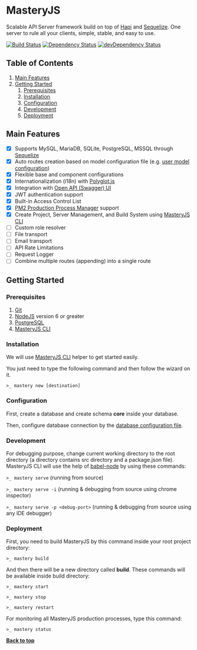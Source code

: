 # MasteryJS

Scalable API Server framework build on top of [Hapi](http://hapijs.com) and [Sequelize](http://sequelizejs.com). One server to rule all your clients, simple, stable, and easy to use.

[![Build Status](https://travis-ci.org/labibramadhan/mastery.svg?branch=master)](https://travis-ci.org/labibramadhan/mastery)
[![Dependency Status](https://david-dm.org/labibramadhan/mastery.svg)](https://david-dm.org/labibramadhan/mastery)
[![devDependency Status](https://david-dm.org/labibramadhan/mastery/dev-status.svg)](https://david-dm.org/labibramadhan/mastery?type=dev)

## Table of Contents
1. [Main Features](#main-features)
1. [Getting Started](#getting-started)
    1. [Prerequisites](#prerequisites)
    1. [Installation](#installation)
    1. [Configuration](#configuration)
    1. [Development](#development)
    1. [Deployment](#deployment)

## Main Features

- [x] Supports MySQL, MariaDB, SQLite, PostgreSQL, MSSQL through [Sequelize](http://docs.sequelizejs.com/en/v3/docs/getting-started/#setting-up-a-connection)
- [x] Auto routes creation based on model configuration file (e.g. [user model configuration](src/core/components/user/user.config.json))
- [x] Flexible base and component configurations
- [x] Internationalization (i18n) with [Polyglot.js](http://airbnb.io/polyglot.js)
- [x] Integration with [Open API (Swagger) UI](http://swagger.io/swagger-ui) 
- [x] JWT authentication support
- [x] Built-in Access Control List
- [x] [PM2 Production Process Manager](https://github.com/Unitech/pm2) support
- [x] Create Project, Server Management, and Build System using [MasteryJS CLI](https://github.com/labibramadhan/mastery-cli)
- [ ] Custom role resolver
- [ ] File transport
- [ ] Email transport
- [ ] API Rate Limitations
- [ ] Request Logger
- [ ] Combine multiple routes (appending) into a single route

## Getting Started

### Prerequisites

1. [Git](https://git-scm.com/downloads)
1. [NodeJS](https://nodejs.org/en/download) version 6 or greater
1. [PostgreSQL](https://www.postgresql.org/download)
1. [MasteryJS CLI](https://github.com/labibramadhan/mastery-cli)

### Installation

We will use [MasteryJS CLI](https://github.com/labibramadhan/mastery-cli) helper to get started easily.

You just need to type the following command and then follow the wizard on it.

```
>_ mastery new [destination]
```

### Configuration

First, create a database and create schema **core** inside your database.

Then, configure database connection by the [database configuration file](src/config/databases/database-main.json).

### Development

For debugging purpose, change current working directory to the root directory (a directory contains src directory and a package.json file). MasteryJS CLI will use the help of [babel-node](https://babeljs.io/docs/usage/cli/#babel-node) by using these commands:

```>_ mastery serve``` (running from source)

```>_ mastery serve -i``` (running & debugging from source using chrome inspector)

```>_ mastery serve -p <debug-port>``` (running & debugging from source using any IDE debugger)

### Deployment

First, you need to build MasteryJS by this command inside your root project directory:

```
>_ mastery build
```

And then there will be a new directory called **build**. These commands will be available inside build directory:

```
>_ mastery start
```

```
>_ mastery stop
```

```
>_ mastery restart
```

For monitoring all MasteryJS production processes, type this command:

```
>_ mastery status
```

**[Back to top](#table-of-contents)**

